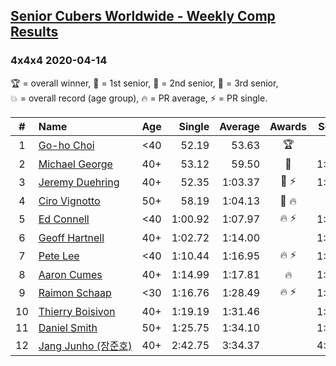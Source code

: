 <style>table {white-space: nowrap;}</style>
<link rel="stylesheet" type="text/css" href="/scw-comp/css/flags.css" />

## [Senior Cubers Worldwide - Weekly Comp Results](/scw-comp/results/)
### 4x4x4 2020-04-14

<span style="white-space: nowrap;">🏆 = overall winner</span>, <span style="white-space: nowrap;">🥇 = 1st senior</span>, <span style="white-space: nowrap;">🥈 = 2nd senior</span>, <span style="white-space: nowrap;">🥉 = 3rd senior</span>, <span style="white-space: nowrap;">💥 = overall record (age group)</span>, <span style="white-space: nowrap;">🔥 = PR average</span>, <span style="white-space: nowrap;">⚡ = PR single</span>.

| # | Name | Age | Single | Average | Awards | Solve 1 | Solve 2 | Solve 3 | Solve 4 | Solve 5 | Video |
| :--: | :-- | :--: | --: | --: | :--: | --: | --: | --: | --: | --: | :-- |
| 1 | [Go-ho Choi](../../persons/go_ho_choi/444.md) | <40 | 52.19 | 53.63 | 🏆 | 53.12 | 52.19 | 59.25 | 54.58 | 53.20 | [Desktop](https://www.facebook.com/events/1400953806773430/permalink/1406005829601561) / [Mobile](https://m.facebook.com/events/1400953806773430?view=permalink&id=1406005829601561) |
| 2 | [Michael George](../../persons/michael_george/444.md) | 40+ | 53.12 | 59.50 | 🥇 | 1:00.06 | 53.12 | 59.31 | 59.12 | 1:06.73 | [Desktop](https://www.facebook.com/events/1400953806773430/permalink/1402135086655302) / [Mobile](https://m.facebook.com/events/1400953806773430?view=permalink&id=1402135086655302) |
| 3 | [Jeremy Duehring](../../persons/jeremy_duehring/444.md) | 40+ | 52.35 | 1:03.37 | 🥈 ⚡ | 1:13.63 | 1:03.17 | 57.37 | 1:09.56 | 52.35 | [Desktop](https://www.facebook.com/events/1400953806773430/permalink/1406261962909281) / [Mobile](https://m.facebook.com/events/1400953806773430?view=permalink&id=1406261962909281) |
| 4 | [Ciro Vignotto](../../persons/ciro_vignotto/444.md) | 50+ | 58.19 | 1:04.13 | 🥉 🔥 | 58.19 | 1:02.89 | 1:06.59 | 1:03.62 | 1:05.88 | [Desktop](https://www.facebook.com/events/1400953806773430/permalink/1402003046668506) / [Mobile](https://m.facebook.com/events/1400953806773430?view=permalink&id=1402003046668506) |
| 5 | [Ed Connell](../../persons/ed_connell/444.md) | <40 | 1:00.92 | 1:07.97 | 🔥 ⚡ | 1:05.45 | 1:20.49 | 1:11.06 | 1:00.92 | 1:07.41 | [Desktop](https://www.facebook.com/events/1400953806773430/permalink/1404450843090393) / [Mobile](https://m.facebook.com/events/1400953806773430?view=permalink&id=1404450843090393) |
| 6 | [Geoff Hartnell](../../persons/geoff_hartnell/444.md) | 40+ | 1:02.72 | 1:14.00 |  | 1:02.72 | 1:30.16 | 1:04.62 | 1:13.79 | 1:23.59 | [Desktop](https://www.facebook.com/events/1400953806773430/permalink/1403856269816517) / [Mobile](https://m.facebook.com/events/1400953806773430?view=permalink&id=1403856269816517) |
| 7 | [Pete Lee](../../persons/pete_lee/444.md) | <40 | 1:10.44 | 1:16.95 | 🔥 ⚡ | 1:10.44 | 1:15.07 | 1:18.39 | 1:22.21 | 1:17.40 | [Desktop](https://www.facebook.com/events/1400953806773430/permalink/1405527432982734) / [Mobile](https://m.facebook.com/events/1400953806773430?view=permalink&id=1405527432982734) |
| 8 | [Aaron Cumes](../../persons/aaron_cumes/444.md) | 40+ | 1:14.99 | 1:17.81 | 🔥 | 1:32.84 | 1:15.83 | 1:14.99 | 1:20.55 | 1:17.06 | [Desktop](https://www.facebook.com/events/1400953806773430/permalink/1401024440099700) / [Mobile](https://m.facebook.com/events/1400953806773430?view=permalink&id=1401024440099700) |
| 9 | [Raimon Schaap](../../persons/raimon_schaap/444.md) | <30 | 1:16.76 | 1:28.49 | 🔥 ⚡ | 1:16.76 | 1:26.04 | 1:28.26 | 1:31.16 | 1:36.31 | [Desktop](https://www.facebook.com/events/1400953806773430/permalink/1405207589681385) / [Mobile](https://m.facebook.com/events/1400953806773430?view=permalink&id=1405207589681385) |
| 10 | [Thierry Boisivon](../../persons/thierry_boisivon/444.md) | 40+ | 1:19.19 | 1:31.46 |  | 1:29.59 | 1:19.19 | 1:27.59 | 1:37.21 | DNF | |
| 11 | [Daniel Smith](../../persons/daniel_smith/444.md) | 50+ | 1:25.75 | 1:34.10 |  | 1:39.59 | 1:25.75 | 1:29.21 | 1:37.85 | 1:35.23 | [Desktop](https://www.facebook.com/events/1400953806773430/permalink/1405757922959685) / [Mobile](https://m.facebook.com/events/1400953806773430?view=permalink&id=1405757922959685) |
| 12 | [Jang Junho (장준호)](../../persons/jang_junho/444.md) | 40+ | 2:42.75 | 3:34.37 |  | 4:19.47 | 4:09.30 | 2:42.75 | 2:55.31 | 3:38.51 | [Desktop](https://www.facebook.com/events/1400953806773430/permalink/1405948379607306) / [Mobile](https://m.facebook.com/events/1400953806773430?view=permalink&id=1405948379607306) |

<!-- Global site tag (gtag.js) - Google Analytics -->
<script async src="https://www.googletagmanager.com/gtag/js?id=UA-86348435-3"></script>
<script>window.dataLayer = window.dataLayer || []; function gtag() {dataLayer.push(arguments);} gtag('js', new Date()); gtag('config', 'UA-86348435-3');</script>
